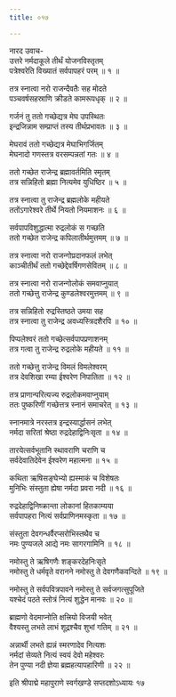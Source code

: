 ```yaml
---
title: ०१७

---
```

नारद उवाच-  
उत्तरे नर्मदाकूले तीर्थं योजनविस्तृतम्  
पत्रेश्वरेति विख्यातं सर्वपापहरं परम् ॥ १ ॥


तत्र स्नात्वा नरो राजन्दैवतैः सह मोदते  
पञ्चवर्षसहस्राणि क्रीडते कामरूपधृक् ॥ २ ॥


गर्जनं तु ततो गच्छेद्यत्र मेघ उपस्थितः  
इन्द्रजिन्नाम सम्प्राप्तं तस्य तीर्थप्रभावतः ॥ ३ ॥


मेघरावं ततो गच्छेद्यत्र मेघाभिगर्जितम्  
मेघनादो गणस्तत्र वरसम्पन्नतां गतः ॥ ४ ॥


ततो गच्छेत राजेन्द्र ब्रह्मावर्तमिति स्मृतम्  
तत्र सन्निहितो ब्रह्मा नित्यमेव युधिष्ठिर ॥ ५ ॥


तत्र स्नात्वा तु राजेन्द्र ब्रह्मलोके महीयते  
ततोंऽगारेश्वरे तीर्थे नियतो नियमाशनः ॥ ६ ॥


सर्वपापविशुद्धात्मा रुद्रलोकं स गच्छति  
ततो गच्छेत राजेन्द्र कपिलातीर्थमुत्तमम् ॥ ७ ॥


तत्र स्नात्वा नरो राजन्गोप्रदानफलं लभेत्  
काञ्चीतीर्थं ततो गच्छेद्देवर्षिगणसेवितम् ॥ ८ ॥


तत्र स्नात्वा नरो राजन्गोलोकं समवाप्नुयात्  
ततो गच्छेत्तु राजेन्द्र कुण्डलेश्वरमुत्तमम् ॥ ९ ॥


तत्र सन्निहितो रुद्रस्तिष्ठते उमया सह  
तत्र स्नात्वा तु राजेन्द्र अवध्यस्त्रिदशैरपि ॥ १० ॥


पिप्पलेश्वरं ततो गच्छेत्सर्वपापप्रणाशनम्  
तत्र गत्वा तु राजेन्द्र रुद्रलोके महीयते ॥ ११ ॥


ततो गच्छेत्तु राजेन्द्र विमलं विमलेश्वरम्  
तत्र देवशिखा रम्या ईश्वरेण निपातिता ॥ १२ ॥


तत्र प्राणान्परित्यज्य रुद्रलोकमवाप्नुयाम्  
ततः पुष्करिणीं गच्छेत्तत्र स्नानं समाचरेत् ॥ १३ ॥


स्नानमात्रे नरस्तत्र इन्द्रस्यार्द्धासनं लभेत्  
नर्मदा सरितां श्रेष्ठा रुद्रदेहाद्विनिःसृता ॥ १४ ॥


तारयेत्सर्वभूतानि स्थावराणि चराणि च  
सर्वदेवातिदेवेन ईश्वरेण महात्मना ॥ १५ ॥


कथिता ऋषिसङ्घेभ्यो ह्यस्माकं च विशेषतः  
मुनिभिः संस्तुता ह्येषा नर्मदा प्रवरा नदी ॥ १६ ॥


रुद्रदेहाद्विनिष्क्रान्ता लोकानां हितकाम्यया  
सर्वपापहरा नित्यं सर्वप्राणिनमस्कृता ॥ १७ ॥


संस्तुता देवगन्धर्वैरप्सरोभिस्तथैव च  
नमः पुण्यजले आद्ये नमः सागरगामिनि ॥ १८ ॥


नमोस्तु ते ऋषिगणैः शङ्करदेहनिःसृते  
नमोस्तु ते धर्मवृते वरानने नमोस्तु ते देवगणैकवन्दिते ॥ १९ ॥


नमोस्तु ते सर्वपवित्रपावने नमोस्तु ते सर्वजगत्सुपूजिते  
यश्चेदं पठते स्तोत्रं नित्यं शुद्धेन मानवः ॥ २० ॥


ब्राह्मणो वेदमाप्नोति क्षत्त्रियो विजयी भवेत्  
वैश्यस्तु लभते लाभं शूद्रश्चैव शुभां गतिम् ॥ २१ ॥


अन्नार्थी लभते ह्यन्नं स्मरणादेव नित्यशः  
नर्मदां सेव्यते नित्यं स्वयं देवो महेश्वरः  
तेन पुण्या नदी ज्ञेया ब्रह्महत्यापहारिणी ॥ २२ ॥


इति श्रीपाद्मे महापुराणे स्वर्गखण्डे सप्तदशोऽध्यायः १७